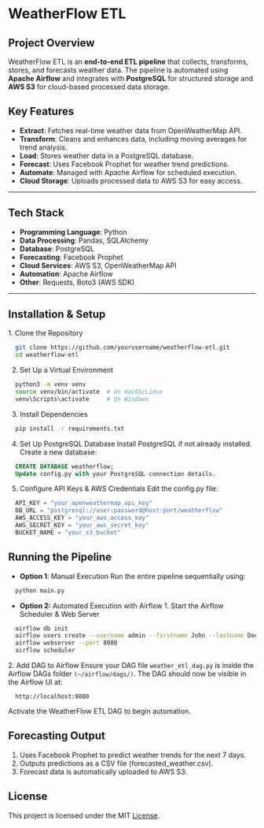 # WeatherFlow ETL

## Project Overview
WeatherFlow ETL is an **end-to-end ETL pipeline** that collects, transforms, stores, and forecasts weather data. The pipeline is automated using **Apache Airflow** and integrates with **PostgreSQL** for structured storage and **AWS S3** for cloud-based processed data storage.

## Key Features
- **Extract**: Fetches real-time weather data from OpenWeatherMap API.
- **Transform**: Cleans and enhances data, including moving averages for trend analysis.
- **Load**: Stores weather data in a PostgreSQL database.
- **Forecast**: Uses Facebook Prophet for weather trend predictions.
- **Automate**: Managed with Apache Airflow for scheduled execution.
- **Cloud Storage**: Uploads processed data to AWS S3 for easy access.

---

## Tech Stack
- **Programming Language**: Python
- **Data Processing**: Pandas, SQLAlchemy
- **Database**: PostgreSQL
- **Forecasting**: Facebook Prophet
- **Cloud Services**: AWS S3, OpenWeatherMap API
- **Automation**: Apache Airflow
- **Other**: Requests, Boto3 (AWS SDK)

---

## Installation & Setup
1️. Clone the Repository
```bash
  git clone https://github.com/yourusername/weatherflow-etl.git
  cd weatherflow-etl
```
2. Set Up a Virtual Environment
```bash
  python3 -m venv venv
  source venv/bin/activate  # On macOS/Linux
  venv\Scripts\activate     # On Windows
```
3. Install Dependencies
```bash
  pip install -r requirements.txt
```
4. Set Up PostgreSQL Database
Install PostgreSQL if not already installed.
Create a new database:
```sql
  CREATE DATABASE weatherflow;
  Update config.py with your PostgreSQL connection details.
```
5. Configure API Keys & AWS Credentials
Edit the config.py file:

```python
  API_KEY = "your_openweathermap_api_key"
  DB_URL = "postgresql://user:password@host:port/weatherflow"
  AWS_ACCESS_KEY = "your_aws_access_key"
  AWS_SECRET_KEY = "your_aws_secret_key"
  BUCKET_NAME = "your_s3_bucket"
```
## Running the Pipeline
- **Option 1**: Manual Execution
Run the entire pipeline sequentially using:

```bash
  python main.py
```  
- **Option 2:** Automated Execution with Airflow
1️. Start the Airflow Scheduler & Web Server
```bash
  airflow db init
  airflow users create --username admin --firstname John --lastname Doe --role Admin --email admin@example.com --password admin
  airflow webserver --port 8080
  airflow scheduler
```
2️. Add DAG to Airflow
Ensure your DAG file ```weather_etl_dag.py``` is inside the Airflow DAGs folder ```(~/airflow/dags/)```. The DAG should now be visible in the Airflow UI at:

```arduino
  http://localhost:8080
```
Activate the WeatherFlow ETL DAG to begin automation.

## Forecasting Output
1. Uses Facebook Prophet to predict weather trends for the next 7 days.
2. Outputs predictions as a CSV file (forecasted_weather.csv).
3. Forecast data is automatically uploaded to AWS S3.

## License
This project is licensed under the MIT [License](LICENSE).

